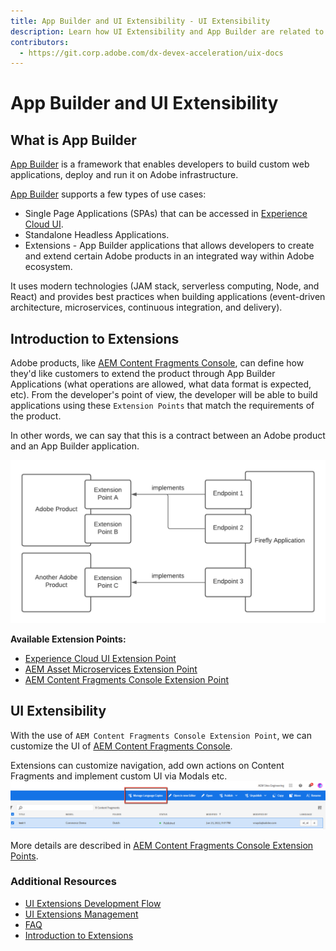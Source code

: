 ```yaml
---
title: App Builder and UI Extensibility - UI Extensibility
description: Learn how UI Extensibility and App Builder are related to each other
contributors:
  - https://git.corp.adobe.com/dx-devex-acceleration/uix-docs
---
```

# App Builder and UI Extensibility

## What is App Builder
[App Builder](https://developer.adobe.com/app-builder/docs/overview/) is a framework that enables developers to build custom web applications, deploy and run it on Adobe infrastructure.

[App Builder](https://developer.adobe.com/app-builder/docs/overview/) supports a few types of use cases:
- Single Page Applications (SPAs) that can be accessed in [Experience Cloud UI](https://experience.adobe.com/).
- Standalone Headless Applications.
- Extensions - App Builder applications that allows developers to create and extend certain Adobe products in an integrated way within Adobe ecosystem.

It uses modern technologies (JAM stack, serverless computing, Node, and React) and provides best practices when building applications (event-driven architecture, microservices, continuous integration, and delivery).


## Introduction to Extensions
Adobe products, like [AEM Content Fragments Console](pages/dx-devex-acceleration/uix-docs/services/aem-cf-console-admin/), can define how they'd like customers to extend the product through App Builder Applications (what operations are allowed, what data format is expected, etc).
From the developer's point of view, the developer will be able to build applications using these `Extension Points` that match the requirements of the product.

In other words, we can say that this is a contract between an Adobe product and an App Builder application.

![Extensions](extensions.png)

**Available Extension Points:**

- [Experience Cloud UI Extension Point](https://developer.adobe.com/app-builder/docs/guides/extensions/#experience-cloud-ui-extension-point)
- [AEM Asset Microservices Extension Point](https://developer.adobe.com/app-builder/docs/guides/extensions/#aem-asset-microservices-extension-point)
- [AEM Content Fragments Console Extension Point](pages/dx-devex-acceleration/uix-docs/services/aem-cf-console-admin/api/)

## UI Extensibility

With the use of `AEM Content Fragments Console Extension Point`, we can customize the UI of [AEM Content Fragments Console](pages/dx-devex-acceleration/uix-docs/services/aem-cf-console-admin/).

Extensions can customize navigation, add own actions on Content Fragments and implement custom UI via Modals etc.
![UI Extensibility in AEM Content Fragments Console](../../guides/development/publishing-2.png)

More details are described in [AEM Content Fragments Console Extension Points](/pages/dx-devex-acceleration/uix-docs/services/aem-cf-console-admin/api/).
     
### Additional Resources
- [UI Extensions Development Flow](pages/dx-devex-acceleration/uix-docs/guides/development/)
- [UI Extensions Management](pages/dx-devex-acceleration/uix-docs/guides/publication/)
- [FAQ](pages/dx-devex-acceleration/uix-docs/overview/faq/)
- [Introduction to Extensions](https://developer.adobe.com/app-builder/docs/guides/extensions/)
